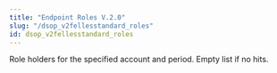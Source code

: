 ```yaml
---
title: "Endpoint Roles V.2.0"
slug: "/dsop_v2fellesstandard_roles"
id: dsop_v2fellesstandard_roles
---
```


Role holders for the specified account and period. Empty list if no hits.

